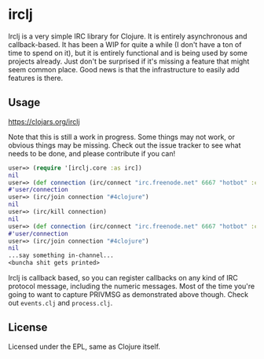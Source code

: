 # irclj

Irclj is a very simple IRC library for Clojure. It is entirely asynchronous and
callback-based. It has been a WIP for quite a while (I don't have a ton of time
to spend on it), but it is entirely functional and is being used by some
projects already. Just don't be surprised if it's missing a feature that might
seem common place. Good news is that the infrastructure to easily add features
is there.

## Usage

https://clojars.org/irclj

Note that this is still a work in progress. Some things may not work, or obvious things may be missing.
Check out the issue tracker to see what needs to be done, and please contribute
if you can!

```clojure
user=> (require '[irclj.core :as irc])
nil
user=> (def connection (irc/connect "irc.freenode.net" 6667 "hotbot" :callbacks {:privmsg (fn [irc type s] (prn irc type s))}))
#'user/connection
user=> (irc/join connection "#4clojure")
nil
user=> (irc/kill connection)
nil
user=> (def connection (irc/connect "irc.freenode.net" 6667 "hotbot" :callbacks {:privmsg (fn [irc type & s] (prn irc type s))}))
#'user/connection
user=> (irc/join connection "#4clojure")
nil
...say something in-channel...
<buncha shit gets printed>
```

Irclj is callback based, so you can register callbacks on any kind of IRC
protocol message, including the numeric messages. Most of the time you're going
to want to capture PRIVMSG as demonstrated above though. Check out `events.clj`
and `process.clj`.

## License

Licensed under the EPL, same as Clojure itself.
